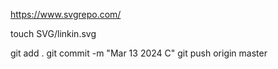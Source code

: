https://www.svgrepo.com/

touch SVG/linkin.svg

git add .
git commit -m "Mar 13 2024 C"
git push origin master

